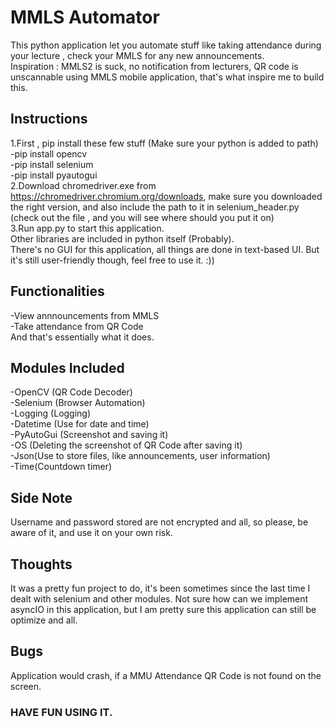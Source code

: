 # MMLS Automator
This python application let you automate stuff like taking attendance during your lecture , check your MMLS for any new announcements.
<br>
Inspiration : MMLS2 is suck, no notification from lecturers, QR code is unscannable using MMLS mobile application, that's what inspire me to build this.

## Instructions
1.First , pip install these few stuff (Make sure your python is added to path)
<br>
-pip install opencv
<br>
-pip install selenium
<br>
-pip install pyautogui
<br>
2.Download chromedriver.exe from https://chromedriver.chromium.org/downloads, make sure you downloaded the right version, and also include the path to it in selenium_header.py (check out the file , and you will see where should you put it on)
<br>
3.Run app.py to start this application.
<br>
Other libraries are included in python itself (Probably).
<br>
There's no GUI for this application, all things are done in text-based UI. But it's still user-friendly though, feel free to use it. :))

## Functionalities
-View annnouncements from MMLS
<br>
-Take attendance from QR Code
<br>
And that's essentially what it does.

## Modules Included
-OpenCV (QR Code Decoder)
<br>
-Selenium (Browser Automation)
<br>
-Logging (Logging)
<br>
-Datetime (Use for date and time)
<br>
-PyAutoGui (Screenshot and saving it)
<br>
-OS (Deleting the screenshot of QR Code after saving it)
<br>
-Json(Use to store files, like announcements, user information)
<br>
-Time(Countdown timer)

## Side Note
Username and password stored are not encrypted and all, so please, be aware of it, and use it on your own risk.

## Thoughts
It was a pretty fun project to do, it's been sometimes since the last time I dealt with selenium and other modules. Not sure how can we implement asyncIO in this application, but I am pretty sure this application can still be optimize and all.

## Bugs
Application would crash, if a MMU Attendance QR Code is not found on the screen.
<br>


### HAVE FUN USING IT.
